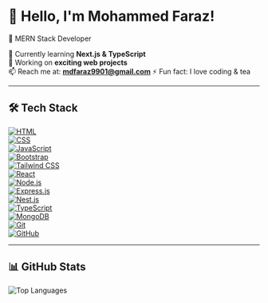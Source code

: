 # 👋 Hello, I'm Mohammed Faraz!
🚀 MERN Stack Developer  

🌱 Currently learning **Next.js & TypeScript**  
🔭 Working on **exciting web projects**  
📫 Reach me at:  **mdfaraz9901@gmail.com**
⚡ Fun fact: I love coding & tea   

---

## 🛠️ Tech Stack  

[![HTML](https://img.shields.io/badge/HTML5-E34F26?style=for-the-badge&logo=html5&logoColor=white)]()  
[![CSS](https://img.shields.io/badge/CSS3-1572B6?style=for-the-badge&logo=css3&logoColor=white)]()  
[![JavaScript](https://img.shields.io/badge/JavaScript-F7DF1E?style=for-the-badge&logo=javascript&logoColor=black)]()  
[![Bootstrap](https://img.shields.io/badge/Bootstrap-7952B3?style=for-the-badge&logo=bootstrap&logoColor=white)]()  
[![Tailwind CSS](https://img.shields.io/badge/Tailwind_CSS-38B2AC?style=for-the-badge&logo=tailwind-css&logoColor=white)]()  
[![React](https://img.shields.io/badge/React-61DAFB?style=for-the-badge&logo=react&logoColor=black)]()  
[![Node.js](https://img.shields.io/badge/Node.js-339933?style=for-the-badge&logo=node.js&logoColor=white)]()  
[![Express.js](https://img.shields.io/badge/Express.js-000000?style=for-the-badge&logo=express&logoColor=white)]()  
[![Nest.js](https://img.shields.io/badge/Nest.js-E0234E?style=for-the-badge&logo=nestjs&logoColor=white)]()  
[![TypeScript](https://img.shields.io/badge/TypeScript-3178C6?style=for-the-badge&logo=typescript&logoColor=white)]()  
[![MongoDB](https://img.shields.io/badge/MongoDB-47A248?style=for-the-badge&logo=mongodb&logoColor=white)]()  
[![Git](https://img.shields.io/badge/Git-F05032?style=for-the-badge&logo=git&logoColor=white)]()  
[![GitHub](https://img.shields.io/badge/GitHub-181717?style=for-the-badge&logo=github&logoColor=white)]()  


---

## 📊 GitHub Stats
![Top Languages](https://github-readme-stats.vercel.app/api/top-langs/?username=faraz9901&layout=compact&theme=radical)




